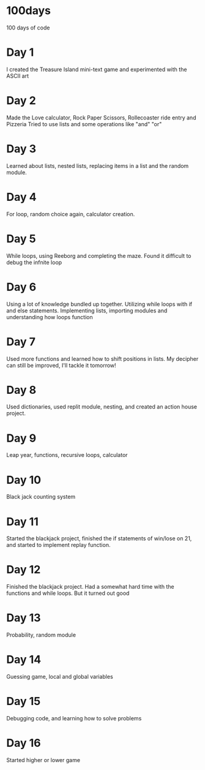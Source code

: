 # 100days
100 days of code

# Day 1 
I created the Treasure Island mini-text game and experimented with the ASCII art

# Day 2
Made the Love calculator, Rock Paper Scissors, Rollecoaster ride entry and Pizzeria
Tried to use lists and some operations like "and" "or"

# Day 3
Learned about lists, nested lists, replacing items in a list and the random module. 

# Day 4
For loop, random choice again, calculator creation. 

# Day 5 
While loops, using Reeborg and completing the maze. Found it difficult to debug the infnite loop

# Day 6
Using a lot of knowledge bundled up together. Utilizing while loops with if and else statements. Implementing lists, importing modules and understanding how loops function

# Day 7
Used more functions and learned how to shift positions in lists. My decipher can still be improved, I'll tackle it tomorrow!

# Day 8
Used dictionaries, used replit module, nesting, and created an action house project. 

# Day 9
Leap year, functions, recursive loops, calculator

# Day 10
Black jack counting system

# Day 11
Started the blackjack project, finished the if statements of win/lose on 21, and started to implement replay function. 

# Day 12
Finished the blackjack project. Had a somewhat hard time with the functions and while loops. But it turned out good

# Day 13
Probability, random module

# Day 14
Guessing game, local and global variables

# Day 15
Debugging code, and learning how to solve problems

# Day 16
Started higher or lower game